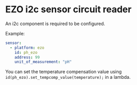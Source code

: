 # EZO i2c sensor circuit reader

An i2c component is required to be configured.

Example:
```yaml
sensor:
  - platform: ezo
    id: ph_ezo
    address: 99
    unit_of_measurement: "pH"
```

You can set the temperature compensation value using `id(ph_ezo).set_tempcomp_value(temperature);` in a lambda.

